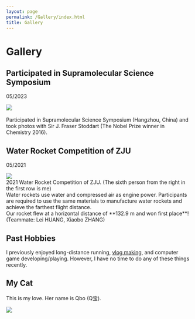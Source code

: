 ```yaml
---
layout: page
permalink: /Gallery/index.html
title: Gallery
---
```


# Gallery

## Participated in Supramolecular Science Symposium
05/2023
<div>
<img src="/images/M3S_photo.JPG">
</div>
<br>Participated in Supramolecular Science Symposium (Hangzhou, China) and took photos with Sir J. Fraser Stoddart (The Nobel Prize winner in Chemistry 2016).

## Water Rocket Competition of ZJU
05/2021 
<div>
<img src="/images/prelection1.JPG">
</div>
2021 Water Rocket Competition of ZJU. (The sixth person from the right in the first row is me)
<br>Water rockets use water and compressed air as engine power. Participants are required to use the same materials to manufacture water rockets and achieve the farthest flight distance.
<br>Our rocket flew at a horizontal distance of **132.9 m and won first place**! (Teammate: Lei HUANG, Xiaobo ZHANG)




## Past Hobbies

I previously enjoyed long-distance running, [vlog making](https://space.bilibili.com/594030035), and computer game developing/playing. However, I have no time to do any of these things recently.

## My Cat

This is my love. Her name is Qbo (Q宝).

<div>
<img src="/images/cat.JPG">
</div>
<br>



